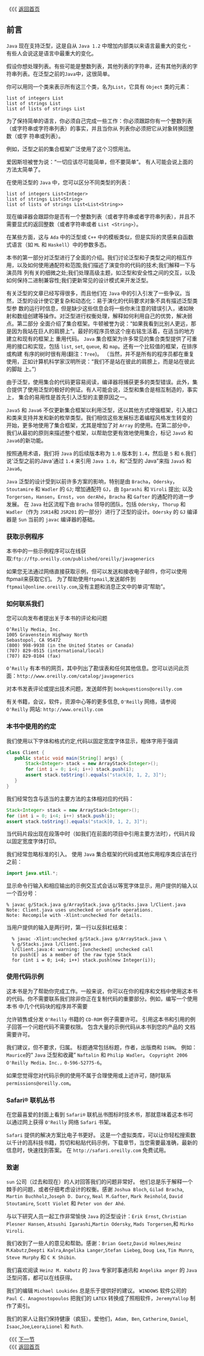 《《《 [返回首页](README.md)

## 前言

`Java` 现在支持泛型，这是自从 `Java 1.2` 中增加内部类以来语言最重大的变化 - 有些人会说这是语言中最重大的变化。

假设你想处理列表。有些可能是整数列表，其他列表的字符串，还有其他列表的字符串列表。在泛型之前的`Java`中，这很简单。 

你可以用同一个类来表示所有这三个类，名为`List`，它具有 `Object` 类的元素：

```
list of integers List
list of strings List
list of lists of strings List
```
    
为了保持简单的语言，你必须自己完成一些工作：你必须跟踪你有一个整数列表（或字符串或字符串列表）的事实，并且当你从 列表你必须把它从对象转换回整数（或字
符串或列表）。 

例如，泛型之前的集合框架广泛使用了这个习惯用法。

爱因斯坦被誉为说：“一切应该尽可能简单，但不要简单”。 有人可能会说上面的方法太简单了。 

在使用泛型的 `Java` 中，您可以区分不同类型的列表：

```
list of integers List<Integer>
list of strings List<String>
list of lists of strings List<List<String>>
```

现在编译器会跟踪你是否有一个整数列表（或者字符串或者字符串列表），并且不需要显式的返回整数（或者字符串或者 `List <String>`）。 

在某些方面，这与 `Ada` 中的泛型或 `C++` 中的模板类似，但是实际的灵感来自函数式语言（如 `ML` 和 `Haskell`）中的参数多态。

本书的第一部分对泛型进行了全面的介绍。我们讨论泛型和子类型之间的相互作用，以及如何使用通配符和范围;我们描述了演变你的代码的技术;我们解释一下与演员阵
列有关的细微之处;我们处理高级主题，如泛型和安全性之间的交互，以及如何保持二进制兼容性;我们更新常见的设计模式来开发泛型。
  
有关泛型的文章已经写得很多，而且他们在 `Java` 中的引入引发了一些争议。当然，泛型的设计使它更复杂和动态化：易于演化的代码要求对象不具有描述泛型类型参
数的运行时信息，但是缺少这些信息会将一些你未注意的错误引入，诸如映射和数组创建等操作。对泛型进行权衡处理，解释如何利用自己的优势，解决弱点。第二部分
全面介绍了集合框架。牛顿被誉为说：“如果我看到比别人更远，那是因为我站在巨人的肩膀上”。最好的程序员依这个座右铭生活着，在适当的地方建立和现有的框架上
重用代码。 `Java` 集合框架为许多常见的集合类型提供了可重用的接口和实现，包括 `list`, `set`, `queue`, 和 `map`。还有一个比较值的框架，在排序或构建
有序的树时很有用(翻注：`Tree`)。 （当然，并不是所有的程序员都在重复使用，正如计算机科学家汉明所说：“我们不是站在彼此的肩膀上，而是站在彼此的脚趾
上。”）

由于泛型，使用集合的代码更容易阅读，编译器将捕获更多的类型错误。此外，集合提供了使用泛型的极好的例证。有人可能会说，泛型和集合是相互制造的，事实上，
集合的易用性是首先引入泛型的主要原因之一。

`Java5` 和 `Java6` 不仅更新集合框架以利用泛型，还以其他方式增强框架，引入接口和类来支持并发和新的枚举类型。我们相信这些发展标志着编程风格发生转变的
开始，更多地使用了集合框架，尤其是增加了对 `Array` 的使用。在第二部分中，我们从最初的原则来描述整个框架，以帮助您更有效地使用集合，标记 `Java5` 和
`Java6`的新功能。

按照通用术语，我们将 `Java` 的后续版本称为 `1.0` 版本到 `1.4`，然后是 `5` 和 `6`.我们说'泛型之前的Java'通过 `1.4` 来引用 `Java 1.0`，和“泛型的
Java”来指 `Java5` 和 `Java6`。

`Java` 泛型的设计受到以前许多方案的影响，特别是由 `Bracha`，`Odersky`，`Stoutamire` 和 `Wadler` 的 `GJ`; 增加通配符 `GJ`，由 `Igarashi` 和 
`Viroli` 提出; 以及 `Torgersen`，`Hansen`，`Ernst`，`von derAhé`，`Bracha` 和 `Gafter` 的通配符的进一步发展。 在 `Java` 社区流程下由 `Bracha`
领导的团队，包括 `Odersky`，`Thorup` 和 `Wadler`（作为 `JSR14`和 `JSR201` 的一部分）进行了泛型的设计。`Odersky` 的 `GJ` 编译器是 `Sun` 当前的 
`javac` 编译器的基础。

### 获取示例程序

本书中的一些示例程序可以在线获取:`ftp://ftp.oreilly.com/published/oreilly/javagenerics`

如果您无法通过网络直接获取示例，但可以发送和接收电子邮件，你可以使用ftpmail来获取它们。 为了帮助使用`ftpmail`,发送邮件到
`ftpmail@online.oreilly.com`,没有主题和消息正文中的单词“帮助”。

### 如何联系我们

您可以向发布者提出关于本书的评论和问题

```
O’Reilly Media, Inc.
1005 Gravenstein Highway North
Sebastopol, CA 95472
(800) 998-9938 (in the United States or Canada)
(707) 829-0515 (international/local)
(707) 829-0104 (fax)
```

`O’Reilly` 有本书的网页，其中列出了勘误表和任何其他信息。您可以访问此页面：`http://www.oreilly.com/catalog/javagenerics`

对本书发表评论或提出技术问题，发送邮件到 `bookquestions@oreilly.com`

有关书籍，会议，软件，资源中心等的更多信息, `O'Reilly` 网络，请参阅 `O'Reilly` 网站: `http://www.oreilly.com`

### 本书中使用的约定

我们使用以下字体和格式约定,代码以固定宽度字体显示，粗体字用于强调
 
```java
class Client {
   public static void main(String[] args) {
       Stack<Integer> stack = new ArrayStack<Integer>();
       for (int i = 0; i<4; i++) stack.push(i);
       assert stack.toString().equals("stack[0, 1, 2, 3]");
   }
}
```

我们经常包含与适当的主要方法的主体相对应的代码：

```java
Stack<Integer> stack = new ArrayStack<Integer>();
for (int i = 0; i<4; i++) stack.push(i);
assert stack.toString().equals("stack[0, 1, 2, 3]");
```
 
当代码片段出现在段落中时（如我们在前面的项目中引用主要方法时），代码片段以固定宽度字体打印。

我们经常忽略标准的引入。 使用 `Java` 集合框架的代码或其他实用程序类应该在行之前：

```java
import java.util.*;
```

显示命令行输入和相应输出的示例交互式会话以等宽字体显示，用户提供的输入以一个百分号：

```
% javac g/Stack.java g/ArrayStack.java g/Stacks.java l/Client.java
Note: Client.java uses unchecked or unsafe operations.
Note: Recompile with -Xlint:unchecked for details.
```
  
当用户提供的输入是两行时，第一行以反斜杠结束：
 
```
  % javac -Xlint:unchecked g/Stack.java g/ArrayStack.java \
  % g/Stacks.java l/Client.java
  l/Client.java:4: warning: [unchecked] unchecked call
  to push(E) as a member of the raw type Stack
  for (int i = 0; i<4; i++) stack.push(new Integer(i));
```
  
### 使用代码示例

这本书是为了帮助你完成工作。一般来说，你可以在你的程序和文档中使用这本书的代码。你不需要联系我们除非你正在复制代码的重要部分。例如，编写一个使用本书
中几个代码块的程序并不需要

允许销售或分发 `O'Reilly` 书籍的 `CD-ROM` 例子需要许可。 引用这本书和引用的例子回答一个问题代码不需要权限。 包含大量的示例代码从本书到您的产品的
文档需要许可。
  
我们建议，但不要求，归属。 标题通常包括标题，作者，出版商和 `ISBN`。 例如：`Maurice`的“ `Java` 泛型和收藏” `Naftalin` 和 `Philip Wadler`。 
`Copyright 2006 O'Reilly Media，Inc.，0-596-52775-6`。
 
如果您觉得您对代码示例的使用不属于合理使用或上述许可，随时联系 `permissions@oreilly.com`。
 
### Safari® 联机丛书

在您最喜爱的封面上看到 `Safari®` 联机丛书图标时技术书，那就意味着这本书可以通过网上获得 `O'Reilly` 网络 `Safari` 书架。

`Safari` 提供的解决方案比电子书更好。 这是一个虚拟类库，可以让你轻松搜索数以千计的高科技书籍，剪切和粘贴代码示例，下载章节，当您需要最准确，最新的
信息时，快速找到答案。 在 `http://safari.oreilly.com` 免费试用。
 
### 致谢

`sun` 公司（过去和现在）的人对回答我们的问题非常好。 他们总是乐于解释一个棘手的问题，或者仔细考虑设计的权衡。感谢 `Joshua Bloch`, `Gilad Bracha`, 
`Martin Buchholz`,`Joseph D. Darcy`, `Neal M.Gafter`, `Mark Reinhold`, `David Stoutamire`, `Scott Violet` 和 `Peter von der Ahé`.
 
与以下研究人员一起工作非常愉快 `Java` 的泛型设计：`Erik Ernst`, `Christian Plesner Hansen`, `Atsushi Igarashi`,`Martin Odersky`, 
`Mads Torgersen`,和 `Mirko Viroli`.
 
我们收到了一些人的意见和帮助。感谢：`Brian Goetz`,`David Holmes`,`Heinz M`.`Kabutz`,`Deepti Kalra`,`Angelika Langer`,`Stefan Liebeg`,
`Doug Lea`, `Tim Munro`, `Steve Murphy` 和 `C K Shibin`.
 
我们喜欢阅读 `Heinz M. Kabutz` 的 `Java` 专家时事通讯和 `Angelika anger` 的 `Java` 泛型问答，都可以在线获得。
 
我们的编辑 `Michael Loukides` 总是乐于提供好的建议。 `WINDOWS` 软件公司的 `Paul C. Anagnostopoulos` 把我们的 `LATEX` 转换成了照相软件，`JeremyYallop` 制作了索引。
                                                            
我们的家人让我们保持健康（疯狂）。爱他们，`Adam, Ben`, `Catherine`, `Daniel`, `Isaac`,`Joe`,`Leora`,`Lionel` 和 `Ruth`.

《《《 [下一节](ch01/00_Introduction.md)     <br/>
《《《 [返回首页](README.md)

